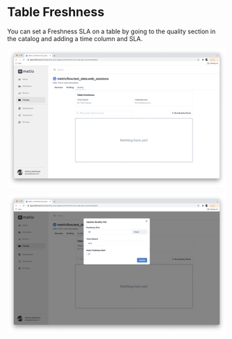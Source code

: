 # Table Freshness

You can set a Freshness SLA on a table by going to the quality section in the catalog and adding a time column and SLA.

![](<../.gitbook/assets/Screen Shot 2021-10-31 at 8.48.21 PM.png>)

![](<../.gitbook/assets/Screen Shot 2021-10-31 at 8.49.02 PM.png>)
